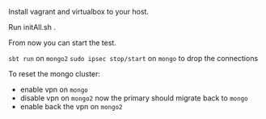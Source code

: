 Install vagrant and virtualbox to your host.

Run initAll.sh .

From now you can start the test.
 
 `sbt run` on `mongo2`
 `sudo ipsec stop/start` on `mongo` to drop the connections
 
 To reset the mongo cluster:
 - enable vpn on `mongo`
 - disable vpn on `mongo2`
 now the primary should migrate back to `mongo`
 - enable back the vpn on `mongo2`